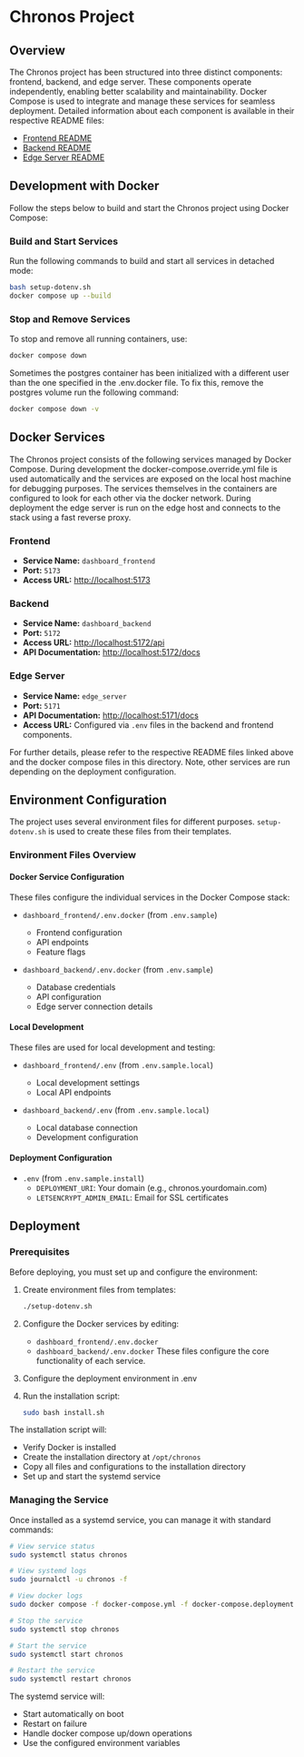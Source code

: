 # Chronos Project

## Overview

The Chronos project has been structured into three distinct components: frontend, backend, and edge server. These components operate independently, enabling better scalability and maintainability. Docker Compose is used to integrate and manage these services for seamless deployment. Detailed information about each component is available in their respective README files:

- [Frontend README](./dashboard_frontend/README.md)
- [Backend README](./dashboard_backend/README.md)
- [Edge Server README](./edge_server/README.md)

## Development with Docker

Follow the steps below to build and start the Chronos project using Docker Compose:

### Build and Start Services

Run the following commands to build and start all services in detached mode:

```bash
bash setup-dotenv.sh
docker compose up --build
```

### Stop and Remove Services

To stop and remove all running containers, use:

```bash
docker compose down
```

Sometimes the postgres container has been initialized with a different user than the one specified in the .env.docker file. To fix this, remove the postgres volume run the following command:

```bash
docker compose down -v
```

## Docker Services

The Chronos project consists of the following services managed by Docker Compose. During development the docker-compose.override.yml file is used automatically and the services are exposed on the local host machine for debugging purposes. The services themselves in the containers are configured to look for each other via the docker network. During deployment the edge server is run on the edge host and connects to the stack using a fast reverse proxy.

### Frontend

- **Service Name:** `dashboard_frontend`
- **Port:** `5173`
- **Access URL:** [http://localhost:5173](http://localhost:5173)

### Backend

- **Service Name:** `dashboard_backend`
- **Port:** `5172`
- **Access URL:** [http://localhost:5172/api](http://localhost:5172/api)
- **API Documentation:** [http://localhost:5172/docs](http://localhost:5172/docs)

### Edge Server

- **Service Name:** `edge_server`
- **Port:** `5171`
- **API Documentation:** [http://localhost:5171/docs](http://localhost:5171/docs)
- **Access URL:** Configured via `.env` files in the backend and frontend components.

For further details, please refer to the respective README files linked above and the docker compose files in this directory. Note, other services are run depending on the deployment configuration.

## Environment Configuration

The project uses several environment files for different purposes. `setup-dotenv.sh` is used to create these files from their templates.

### Environment Files Overview

#### Docker Service Configuration
These files configure the individual services in the Docker Compose stack:

- `dashboard_frontend/.env.docker` (from `.env.sample`)
  - Frontend configuration
  - API endpoints
  - Feature flags

- `dashboard_backend/.env.docker` (from `.env.sample`)
  - Database credentials
  - API configuration
  - Edge server connection details

#### Local Development
These files are used for local development and testing:

- `dashboard_frontend/.env` (from `.env.sample.local`)
  - Local development settings
  - Local API endpoints

- `dashboard_backend/.env` (from `.env.sample.local`)
  - Local database connection
  - Development configuration

#### Deployment Configuration
- `.env` (from `.env.sample.install`)
  - `DEPLOYMENT_URI`: Your domain (e.g., chronos.yourdomain.com)
  - `LETSENCRYPT_ADMIN_EMAIL`: Email for SSL certificates

## Deployment

### Prerequisites
Before deploying, you must set up and configure the environment:

1. Create environment files from templates:
   ```bash
   ./setup-dotenv.sh
   ```

2. Configure the Docker services by editing:
   - `dashboard_frontend/.env.docker`
   - `dashboard_backend/.env.docker`
   These files configure the core functionality of each service.


3. Configure the deployment environment in .env

4. Run the installation script:
   ```bash
   sudo bash install.sh
   ```

The installation script will:
- Verify Docker is installed
- Create the installation directory at `/opt/chronos`
- Copy all files and configurations to the installation directory
- Set up and start the systemd service

### Managing the Service

Once installed as a systemd service, you can manage it with standard commands:
```bash
# View service status
sudo systemctl status chronos

# View systemd logs
sudo journalctl -u chronos -f

# View docker logs
sudo docker compose -f docker-compose.yml -f docker-compose.deployment.yml logs -f

# Stop the service
sudo systemctl stop chronos

# Start the service
sudo systemctl start chronos

# Restart the service
sudo systemctl restart chronos
```

The systemd service will:
- Start automatically on boot
- Restart on failure
- Handle docker compose up/down operations
- Use the configured environment variables
